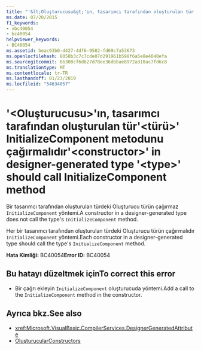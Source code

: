 ```yaml
---
title: "'&lt;Oluşturucusu&gt;'ın, tasarımcı tarafından oluşturulan tür'&lt;türü&gt;' InitializeComponent metodunu çağırmalıdır"
ms.date: 07/20/2015
f1_keywords:
- vbc40054
- bc40054
helpviewer_keywords:
- BC40054
ms.assetid: beac93b0-d427-4df6-9582-fd69c7a53673
ms.openlocfilehash: 8058b3c7c7cde07d291961b598f6a5e8e4040efa
ms.sourcegitcommit: 6b308cf6d627d78ee36dbbae8972a310ac7fd6c8
ms.translationtype: MT
ms.contentlocale: tr-TR
ms.lasthandoff: 01/23/2019
ms.locfileid: "54634057"
---
```

# <a name="ltconstructorgt-in-designer-generated-type-lttypegt-should-call-initializecomponent-method"></a><span data-ttu-id="5f9b5-102">'&lt;Oluşturucusu&gt;'ın, tasarımcı tarafından oluşturulan tür'&lt;türü&gt;' InitializeComponent metodunu çağırmalıdır</span><span class="sxs-lookup"><span data-stu-id="5f9b5-102">'&lt;constructor&gt;' in designer-generated type '&lt;type&gt;' should call InitializeComponent method</span></span>
<span data-ttu-id="5f9b5-103">Bir tasarımcı tarafından oluşturulan türdeki Oluşturucu türün çağırmaz `InitializeComponent` yöntemi.</span><span class="sxs-lookup"><span data-stu-id="5f9b5-103">A constructor in a designer-generated type does not call the type's `InitializeComponent` method.</span></span>  
  
 <span data-ttu-id="5f9b5-104">Her bir tasarımcı tarafından oluşturulan türdeki Oluşturucu türün çağırmalıdır `InitializeComponent` yöntemi.</span><span class="sxs-lookup"><span data-stu-id="5f9b5-104">Each constructor in a designer-generated type should call the type's `InitializeComponent` method.</span></span>  
  
 <span data-ttu-id="5f9b5-105">**Hata Kimliği:** BC40054</span><span class="sxs-lookup"><span data-stu-id="5f9b5-105">**Error ID:** BC40054</span></span>  
  
## <a name="to-correct-this-error"></a><span data-ttu-id="5f9b5-106">Bu hatayı düzeltmek için</span><span class="sxs-lookup"><span data-stu-id="5f9b5-106">To correct this error</span></span>  
  
-   <span data-ttu-id="5f9b5-107">Bir çağrı ekleyin `InitializeComponent` oluşturucuda yöntemi.</span><span class="sxs-lookup"><span data-stu-id="5f9b5-107">Add a call to the `InitializeComponent` method in the constructor.</span></span>  
  
## <a name="see-also"></a><span data-ttu-id="5f9b5-108">Ayrıca bkz.</span><span class="sxs-lookup"><span data-stu-id="5f9b5-108">See also</span></span>
- <xref:Microsoft.VisualBasic.CompilerServices.DesignerGeneratedAttribute>
- [<span data-ttu-id="5f9b5-109">Oluşturucular</span><span class="sxs-lookup"><span data-stu-id="5f9b5-109">Constructors</span></span>](~/docs/visual-basic/programming-guide/concepts/object-oriented-programming.md#constructors)
